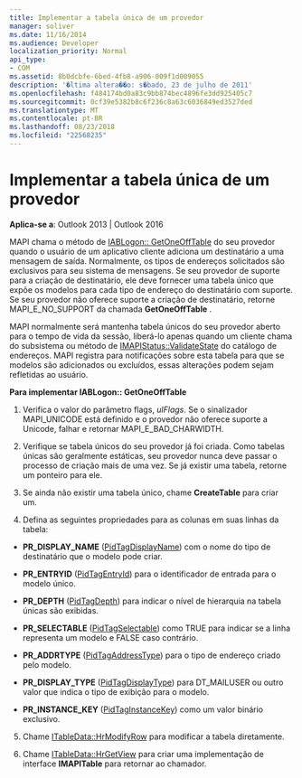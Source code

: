 ```yaml
---
title: Implementar a tabela única de um provedor
manager: soliver
ms.date: 11/16/2014
ms.audience: Developer
localization_priority: Normal
api_type:
- COM
ms.assetid: 8b0dcbfe-6bed-4fb8-a906-009f1d009055
description: '�ltima altera��o: s�bado, 23 de julho de 2011'
ms.openlocfilehash: f484174bd0a83c9bb874bec4896fe3dd925405c7
ms.sourcegitcommit: 0cf39e5382b8c6f236c8a63c6036849ed3527ded
ms.translationtype: MT
ms.contentlocale: pt-BR
ms.lasthandoff: 08/23/2018
ms.locfileid: "22568235"
---
```

# <a name="implementing-a-provider-one-off-table"></a>Implementar a tabela única de um provedor

  
  
**Aplica-se a**: Outlook 2013 | Outlook 2016 
  
MAPI chama o método de [IABLogon:: GetOneOffTable](iablogon-getoneofftable.md) do seu provedor quando o usuário de um aplicativo cliente adiciona um destinatário a uma mensagem de saída. Normalmente, os tipos de endereços solicitados são exclusivos para seu sistema de mensagens. Se seu provedor de suporte para a criação de destinatário, ele deve fornecer uma tabela único que expõe os modelos para cada tipo de endereço do destinatário com suporte. Se seu provedor não oferece suporte a criação de destinatário, retorne MAPI_E_NO_SUPPORT da chamada **GetOneOffTable** . 
  
MAPI normalmente será mantenha tabela únicos do seu provedor aberto para o tempo de vida da sessão, liberá-lo apenas quando um cliente chama do subsistema ou método de [IMAPIStatus::ValidateState](imapistatus-validatestate.md) do catálogo de endereços. MAPI registra para notificações sobre esta tabela para que se modelos são adicionados ou excluídos, essas alterações podem sejam refletidas ao usuário. 
  
 **Para implementar IABLogon:: GetOneOffTable**
  
1. Verifica o valor do parâmetro flags, _ulFlags_. Se o sinalizador MAPI_UNICODE está definido e o provedor não oferece suporte a Unicode, falhar e retornar MAPI_E_BAD_CHARWIDTH. 
    
2. Verifique se tabela únicos do seu provedor já foi criada. Como tabelas únicas são geralmente estáticas, seu provedor nunca deve passar o processo de criação mais de uma vez. Se já existir uma tabela, retorne um ponteiro para ele. 
    
3. Se ainda não existir uma tabela único, chame **CreateTable** para criar um. 
    
4. Defina as seguintes propriedades para as colunas em suas linhas da tabela:
    
  - **PR_DISPLAY_NAME** ([PidTagDisplayName](pidtagdisplayname-canonical-property.md)) com o nome do tipo de destinatário que o modelo pode criar. 
    
  - **PR_ENTRYID** ([PidTagEntryId](pidtagentryid-canonical-property.md)) para o identificador de entrada para o modelo único.
    
  - **PR_DEPTH** ([PidTagDepth](pidtagdepth-canonical-property.md)) para indicar o nível de hierarquia na tabela únicas são exibidas.
    
  - **PR_SELECTABLE** ([PidTagSelectable](pidtagselectable-canonical-property.md)) como TRUE para indicar se a linha representa um modelo e FALSE caso contrário.
    
  - **PR_ADDRTYPE** ([PidTagAddressType](pidtagaddresstype-canonical-property.md)) para o tipo de endereço criado pelo modelo.
    
  - **PR_DISPLAY_TYPE** ([PidTagDisplayType](pidtagdisplaytype-canonical-property.md)) para DT_MAILUSER ou outro valor que indica o tipo de exibição para o modelo.
    
  - **PR_INSTANCE_KEY** ([PidTagInstanceKey](pidtaginstancekey-canonical-property.md)) como um valor binário exclusivo. 
    
5. Chame [ITableData::HrModifyRow](itabledata-hrmodifyrow.md) para modificar a tabela diretamente. 
    
6. Chame [ITableData::HrGetView](itabledata-hrgetview.md) para criar uma implementação de interface **IMAPITable** para retornar ao chamador. 
    

